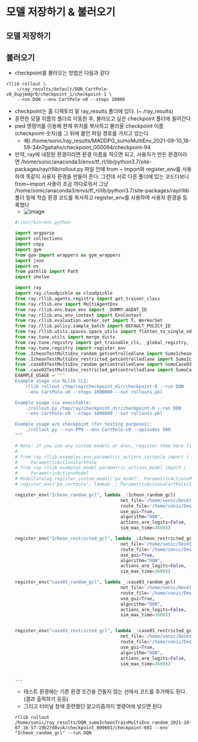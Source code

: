 # 모델 저장하기 & 불러오기
## 모델 저장하기
## 불러오기
- checkpoint를 불러오는 방법은 다음과 같다
```
rllib rollout \
    ~/ray_results/default/DQN_CartPole-v0_0upjmdgr0/checkpoint_1/checkpoint-1 \
    --run DQN --env CartPole-v0 --steps 10000
```
- checkpoint는 홈 디렉토리 밑 ray_results 폴더에 있다. (~./ray_results)
- 훈련한 모델 이름의 폴더로 이동한 후, 불러오고 싶은 checkpoint 폴더에 들어간다
- pwd 명령어를 이용해 현재 위치를 복사하고 불러올 checkpoint 이름(checkpoint-숫자)를 그 뒤에 붙인 파일 경로를 가지고 있는다
  - 예) /home/sonic/ray_results/MADDPG_sumoMultiEnv_2021-09-10_16-59-34n7gahahx/checkpoint_000094/checkpoint-94
- 만약, ray에 내장된 환경이라면 환경 이름을 적으면 되고, 사용자가 만든 환경이라면  /home/sonic/anaconda3/envs/tf_rl/lib/python3.7/site-packages/ray/rllib/rollout.py 파일 안에 from ~ import와 register_env를 사용하여 똑같이 사용자 환경을 만들어 준다. 그런데 서로 다른 폴더에 있는 코드다보니 from~import 사용이 조금 까다로워서 그냥  /home/sonic/anaconda3/envs/tf_rl/lib/python3.7/site-packages/ray/rllib 폴더 밑에 학습 환경 코드를 복사하고 register_env를 사용하여 사용자 환경을 등록했다
  - ![image](https://user-images.githubusercontent.com/58590260/149289941-55a5090c-a90f-448f-addf-888bd61128f4.png)
  ```python
  #!/usr/bin/env python

  import argparse
  import collections
  import copy
  import gym
  from gym import wrappers as gym_wrappers
  import json
  import os
  from pathlib import Path
  import shelve

  import ray
  import ray.cloudpickle as cloudpickle
  from ray.rllib.agents.registry import get_trainer_class
  from ray.rllib.env import MultiAgentEnv
  from ray.rllib.env.base_env import _DUMMY_AGENT_ID
  from ray.rllib.env.env_context import EnvContext
  from ray.rllib.evaluation.worker_set import T, WorkerSet
  from ray.rllib.policy.sample_batch import DEFAULT_POLICY_ID
  from ray.rllib.utils.spaces.space_utils import flatten_to_single_ndarray
  from ray.tune.utils import merge_dicts
  from ray.tune.registry import get_trainable_cls, _global_registry, ENV_CREATOR
  from ray.tune.registry import register_env
  from .IcheonTestMultiEnv_random_getcontrolledlane import SumoIcheonTestMultiEnvironment as Icheon_random_gcl
  from .IcheonTestMultiEnv_restricted_getcontrolledlane import SumoIcheonTrainMultiEnvironment as Icheon_restricted_gcl
  from .case03TestMultiEnv_random_getcontrolledlane import SumoCase03TrainMultiEnvironment as case03_random_gcl
  from .case03TestMultiEnv_restricted_getcontrolledlane import SumoCase03TrainMultiEnvironment as case03_restricted_gcl
  EXAMPLE_USAGE = """
  Example usage via RLlib CLI:
      rllib rollout /tmp/ray/checkpoint_dir/checkpoint-0 --run DQN
      --env CartPole-v0 --steps 1000000 --out rollouts.pkl

  Example usage via executable:
      ./rollout.py /tmp/ray/checkpoint_dir/checkpoint-0 --run DQN
      --env CartPole-v0 --steps 1000000 --out rollouts.pkl

  Example usage w/o checkpoint (for testing purposes):
      ./rollout.py --run PPO --env CartPole-v0 --episodes 500
  """

  # Note: if you use any custom models or envs, register them here first, e.g.:
  #
  # from ray.rllib.examples.env.parametric_actions_cartpole import \
  #     ParametricActionsCartPole
  # from ray.rllib.examples.model.parametric_actions_model import \
  #     ParametricActionsModel
  # ModelCatalog.register_custom_model("pa_model", ParametricActionsModel)
  # register_env("pa_cartpole", lambda _: ParametricActionsCartPole(10))

  register_env("Icheon_random_gcl", lambda _:Icheon_random_gcl(
                                          net_file='/home/sonic/Desktop/nets/case06/intersection_pid0.net.xml',
                                          route_file='/home/sonic/Desktop/nets/case06/intersection_pid2.rou.xml',
                                          use_gui=True,
                                          algorithm="DQN",
                                          actions_are_logits=False,
                                          sim_max_time=3600))

  register_env("Icheon_restricted_gcl", lambda _:Icheon_restricted_gcl(
                                          net_file='/home/sonic/Desktop/nets/case06/intersection_pid1.net.xml',
                                          route_file='/home/sonic/Desktop/nets/case06/intersection_pid1.rou.xml',
                                          use_gui=True,
                                          algorithm="DQN",
                                          actions_are_logits=False,
                                          sim_max_time=3600))

  register_env("case03_random_gcl", lambda _:case03_random_gcl(
                                          net_file='/home/sonic/Desktop/nets/case03/intersection.net.xml',
                                          route_file='/home/sonic/Desktop/nets/case03/intersection.rou.xml',
                                          use_gui=True,
                                          algorithm="DQN",
                                          actions_are_logits=False,
                                          sim_max_time=3600))


  register_env("case03_restricted_gcl", lambda _:case03_restricted_gcl(
                                          net_file='/home/sonic/Desktop/nets/case03/intersection.net.xml',
                                          route_file='/home/sonic/Desktop/nets/case03/intersection.rou.xml',
                                          use_gui=True,
                                          algorithm="DQN",
                                          actions_are_logits=False,
                                          sim_max_time=3600))


  ...
  ```
  - 테스트 환경에는 기존 환경 조건을 건들지 않는 선에서 코드를 추가해도 된다. (결과 출력하기 등등)
  - 그리고 터미널 창에 훈련했던 알고리즘까지 명령어에 넣으면 된다
   ```
   rllib rollout  /home/sonic/ray_results/DQN_sumoIcheonTrainMultiEnv_random_2021-10-07_16-57-19b27d0vuk/checkpoint_000601/checkpoint-601 --env "Icheon_random_gcl" --run DQN
   ```
